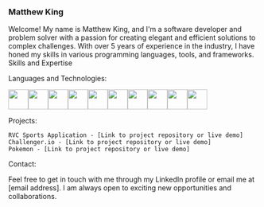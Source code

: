 ### Matthew King

Welcome! My name is Matthew King, and I'm a software developer and problem solver with a passion for creating elegant and efficient solutions to complex challenges. With over 5 years of experience in the industry, I have honed my skills in various programming languages, tools, and frameworks.
Skills and Expertise

Languages and Technologies: <br/>

<img width="40" src="https://cdn.jsdelivr.net/gh/devicons/devicon/icons/react/react-original.svg" /><img width="40" src="https://cdn.jsdelivr.net/gh/devicons/devicon/icons/python/python-original.svg" /><img width="40" src="https://cdn.jsdelivr.net/gh/devicons/devicon/icons/typescript/typescript-original.svg" /><img width="40" src="https://cdn.jsdelivr.net/gh/devicons/devicon/icons/javascript/javascript-original.svg" /><img width="40" src="https://cdn.jsdelivr.net/gh/devicons/devicon/icons/nodejs/nodejs-plain-wordmark.svg" /><img width="40" src="https://cdn.jsdelivr.net/gh/devicons/devicon/icons/css3/css3-original.svg" /><img width="40" src="https://cdn.jsdelivr.net/gh/devicons/devicon/icons/html5/html5-original.svg" /><img width="40" src="https://cdn.jsdelivr.net/gh/devicons/devicon/icons/postgresql/postgresql-plain-wordmark.svg" /><img width="40" src="https://cdn.jsdelivr.net/gh/devicons/devicon/icons/firebase/firebase-plain-wordmark.svg" /><img width="40" src="https://cdn.jsdelivr.net/gh/devicons/devicon/icons/git/git-plain-wordmark.svg" />

Projects:

    RVC Sports Application - [Link to project repository or live demo]
    Challenger.io - [Link to project repository or live demo]
    Pokemon - [Link to project repository or live demo]



Contact:

Feel free to get in touch with me through my LinkedIn profile or email me at [email address]. I am always open to exciting new opportunities and collaborations.
